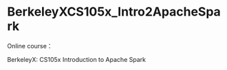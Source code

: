 # BerkeleyXCS105x_Intro2ApacheSpark

Online course： 

BerkeleyX: CS105x Introduction to Apache Spark
